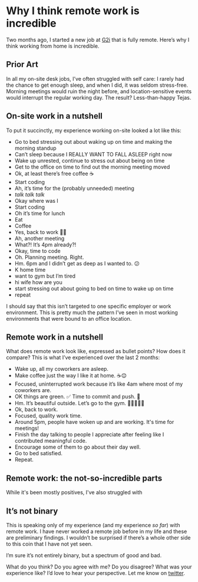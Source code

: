 # Why I think remote work is incredible

Two months ago, I started a new job at [G2i](https://g2i.co/) that is fully remote. Here’s why I think working from home is incredible. 

## Prior Art

In all my on-site desk jobs, I’ve often struggled with self care: I rarely had the chance to get enough sleep, and when I did, it was seldom stress-free. Morning meetings would ruin the night before, and location-sensitive events would interrupt the regular working day. The result? Less-than-happy Tejas. 

## On-site work in a nutshell

To put it succinctly, my experience working on-site looked a lot like this:

* Go to bed stressing out about waking up on time and making the morning standup
* Can’t sleep because I REALLY WANT TO FALL ASLEEP right now
* Wake up unrested, continue to stress out about being on time
* Get to the office on time to find out the morning meeting moved
* Ok, at least there’s free coffee ☕️
* Start coding 
* Ah, it’s time for the (probably unneeded) meeting
* _talk talk talk_
* Okay where was I 
* Start coding 
* Oh it’s time for lunch
* Eat
* Coffee
* Yes, back to work 💪🏾 
* Ah, another meeting 
* What?! It’s 4pm already?!
* Okay, time to code
* Oh. Planning meeting. Right. 
* Hm. 6pm and I didn’t get as deep as I wanted to. 😕
* K home time
* want to gym but I’m tired
* hi wife how are you 
* start stressing out about going to bed on time to wake up on time 
* repeat

I should say that this isn’t targeted to one specific employer or work environment. This is pretty much the pattern I’ve seen in most working environments that were bound to an office location.

## Remote work in a nutshell 

What does remote work look like, expressed as bullet points? How does it compare? This is what I’ve experienced over the last 2 months:

* Wake up, all my coworkers are asleep.
* Make coffee just the way I like it at home. ☕️😌
* Focused, uninterrupted work because it’s like 4am where most of my coworkers are. 
* OK things are green. ✅ Time to commit and push. 🚀 
* Hm. It’s beautiful outside. Let’s go to the gym. 💪🏾🚴🏾‍♂️
* Ok, back to work. 
* Focused, quality work time. 
* Around 5pm, people have woken up and are working. It's time for meetings!
* Finish the day talking to people I appreciate after feeling like I contributed meaningful code.
* Encourage some of them to go about their day well. 
* Go to bed satisfied. 
* Repeat. 

## Remote work: the not-so-incredible parts

While it's been mostly positives, I've also struggled with 


## It’s not binary 

This is speaking only of my experience (and my experience _so far_) with remote work. I have never worked a remote job before in my life and these are preliminary findings. I wouldn’t be surprised if there’s a whole other side to this coin that I have not yet seen. 

I’m sure it’s not entirely binary, but a spectrum of good and bad. 

What do you think? Do you agree with me? Do you disagree? What was your experience like? I’d love to hear your perspective. Let me know on [twitter](https://twitter.com/tejaskumar_). 